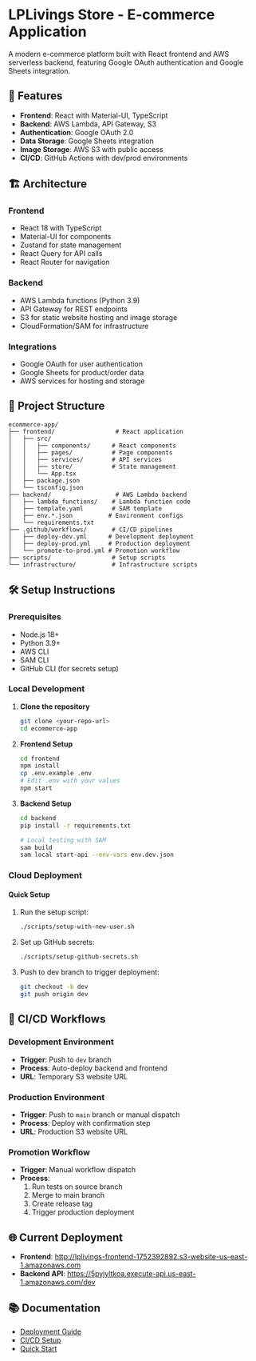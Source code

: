 # LPLivings Store - E-commerce Application

A modern e-commerce platform built with React frontend and AWS serverless backend, featuring Google OAuth authentication and Google Sheets integration.

## 🚀 Features

- **Frontend**: React with Material-UI, TypeScript
- **Backend**: AWS Lambda, API Gateway, S3
- **Authentication**: Google OAuth 2.0
- **Data Storage**: Google Sheets integration
- **Image Storage**: AWS S3 with public access
- **CI/CD**: GitHub Actions with dev/prod environments

## 🏗️ Architecture

### Frontend
- React 18 with TypeScript
- Material-UI for components
- Zustand for state management
- React Query for API calls
- React Router for navigation

### Backend  
- AWS Lambda functions (Python 3.9)
- API Gateway for REST endpoints
- S3 for static website hosting and image storage
- CloudFormation/SAM for infrastructure

### Integrations
- Google OAuth for user authentication
- Google Sheets for product/order data
- AWS services for hosting and storage

## 📁 Project Structure

```
ecommerce-app/
├── frontend/                 # React application
│   ├── src/
│   │   ├── components/      # React components
│   │   ├── pages/           # Page components  
│   │   ├── services/        # API services
│   │   ├── store/           # State management
│   │   └── App.tsx
│   ├── package.json
│   └── tsconfig.json
├── backend/                  # AWS Lambda backend
│   ├── lambda_functions/    # Lambda function code
│   ├── template.yaml        # SAM template
│   ├── env.*.json          # Environment configs
│   └── requirements.txt
├── .github/workflows/       # CI/CD pipelines
│   ├── deploy-dev.yml      # Development deployment
│   ├── deploy-prod.yml     # Production deployment
│   └── promote-to-prod.yml # Promotion workflow
├── scripts/                 # Setup scripts
└── infrastructure/          # Infrastructure scripts
```

## 🛠️ Setup Instructions

### Prerequisites
- Node.js 18+
- Python 3.9+
- AWS CLI
- SAM CLI
- GitHub CLI (for secrets setup)

### Local Development

1. **Clone the repository**
   ```bash
   git clone <your-repo-url>
   cd ecommerce-app
   ```

2. **Frontend Setup**
   ```bash
   cd frontend
   npm install
   cp .env.example .env
   # Edit .env with your values
   npm start
   ```

3. **Backend Setup**
   ```bash
   cd backend
   pip install -r requirements.txt
   
   # Local testing with SAM
   sam build
   sam local start-api --env-vars env.dev.json
   ```

### Cloud Deployment

#### Quick Setup
1. Run the setup script:
   ```bash
   ./scripts/setup-with-new-user.sh
   ```

2. Set up GitHub secrets:
   ```bash
   ./scripts/setup-github-secrets.sh
   ```

3. Push to dev branch to trigger deployment:
   ```bash
   git checkout -b dev
   git push origin dev
   ```

## 🔄 CI/CD Workflows

### Development Environment
- **Trigger**: Push to `dev` branch
- **Process**: Auto-deploy backend and frontend
- **URL**: Temporary S3 website URL

### Production Environment  
- **Trigger**: Push to `main` branch or manual dispatch
- **Process**: Deploy with confirmation step
- **URL**: Production S3 website URL

### Promotion Workflow
- **Trigger**: Manual workflow dispatch
- **Process**: 
  1. Run tests on source branch
  2. Merge to main branch
  3. Create release tag
  4. Trigger production deployment

## 🌐 Current Deployment

- **Frontend**: http://lplivings-frontend-1752392892.s3-website-us-east-1.amazonaws.com
- **Backend API**: https://5pyjyltkoa.execute-api.us-east-1.amazonaws.com/dev

## 📚 Documentation

- [Deployment Guide](DEPLOYMENT.md)
- [CI/CD Setup](CICD-SETUP.md)
- [Quick Start](QUICK-START.md)
